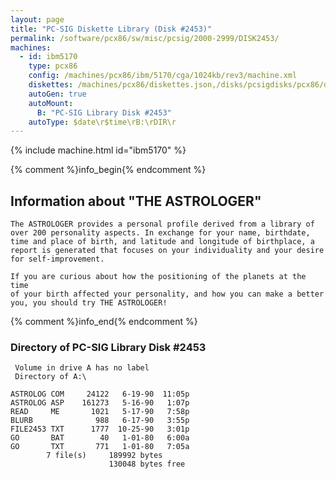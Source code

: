 ```yaml
---
layout: page
title: "PC-SIG Diskette Library (Disk #2453)"
permalink: /software/pcx86/sw/misc/pcsig/2000-2999/DISK2453/
machines:
  - id: ibm5170
    type: pcx86
    config: /machines/pcx86/ibm/5170/cga/1024kb/rev3/machine.xml
    diskettes: /machines/pcx86/diskettes.json,/disks/pcsigdisks/pcx86/diskettes.json
    autoGen: true
    autoMount:
      B: "PC-SIG Library Disk #2453"
    autoType: $date\r$time\rB:\rDIR\r
---
```


{% include machine.html id="ibm5170" %}

{% comment %}info_begin{% endcomment %}

## Information about "THE ASTROLOGER"

    The ASTROLOGER provides a personal profile derived from a library of
    over 200 personality aspects. In exchange for your name, birthdate,
    time and place of birth, and latitude and longitude of birthplace, a
    report is generated that focuses on your individuality and your desire
    for self-improvement.
    
    If you are curious about how the positioning of the planets at the time
    of your birth affected your personality, and how you can make a better
    you, you should try THE ASTROLOGER!
{% comment %}info_end{% endcomment %}


### Directory of PC-SIG Library Disk #2453

     Volume in drive A has no label
     Directory of A:\

    ASTROLOG COM     24122   6-19-90  11:05p
    ASTROLOG ASP    161273   5-16-90   1:07p
    READ     ME       1021   5-17-90   7:58p
    BLURB              988   6-17-90   3:55p
    FILE2453 TXT      1777  10-25-90   3:01p
    GO       BAT        40   1-01-80   6:00a
    GO       TXT       771   1-01-80   7:05a
            7 file(s)     189992 bytes
                          130048 bytes free
